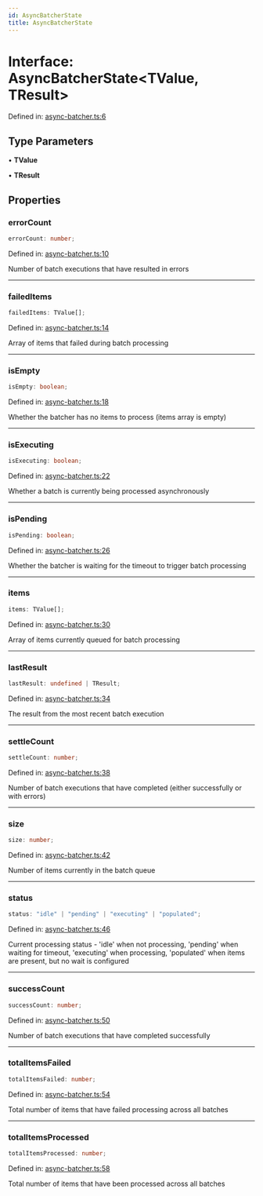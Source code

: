 ```yaml
---
id: AsyncBatcherState
title: AsyncBatcherState
---
```


<!-- DO NOT EDIT: this page is autogenerated from the type comments -->

# Interface: AsyncBatcherState\<TValue, TResult\>

Defined in: [async-batcher.ts:6](https://github.com/TanStack/pacer/blob/main/packages/pacer/src/async-batcher.ts#L6)

## Type Parameters

• **TValue**

• **TResult**

## Properties

### errorCount

```ts
errorCount: number;
```

Defined in: [async-batcher.ts:10](https://github.com/TanStack/pacer/blob/main/packages/pacer/src/async-batcher.ts#L10)

Number of batch executions that have resulted in errors

***

### failedItems

```ts
failedItems: TValue[];
```

Defined in: [async-batcher.ts:14](https://github.com/TanStack/pacer/blob/main/packages/pacer/src/async-batcher.ts#L14)

Array of items that failed during batch processing

***

### isEmpty

```ts
isEmpty: boolean;
```

Defined in: [async-batcher.ts:18](https://github.com/TanStack/pacer/blob/main/packages/pacer/src/async-batcher.ts#L18)

Whether the batcher has no items to process (items array is empty)

***

### isExecuting

```ts
isExecuting: boolean;
```

Defined in: [async-batcher.ts:22](https://github.com/TanStack/pacer/blob/main/packages/pacer/src/async-batcher.ts#L22)

Whether a batch is currently being processed asynchronously

***

### isPending

```ts
isPending: boolean;
```

Defined in: [async-batcher.ts:26](https://github.com/TanStack/pacer/blob/main/packages/pacer/src/async-batcher.ts#L26)

Whether the batcher is waiting for the timeout to trigger batch processing

***

### items

```ts
items: TValue[];
```

Defined in: [async-batcher.ts:30](https://github.com/TanStack/pacer/blob/main/packages/pacer/src/async-batcher.ts#L30)

Array of items currently queued for batch processing

***

### lastResult

```ts
lastResult: undefined | TResult;
```

Defined in: [async-batcher.ts:34](https://github.com/TanStack/pacer/blob/main/packages/pacer/src/async-batcher.ts#L34)

The result from the most recent batch execution

***

### settleCount

```ts
settleCount: number;
```

Defined in: [async-batcher.ts:38](https://github.com/TanStack/pacer/blob/main/packages/pacer/src/async-batcher.ts#L38)

Number of batch executions that have completed (either successfully or with errors)

***

### size

```ts
size: number;
```

Defined in: [async-batcher.ts:42](https://github.com/TanStack/pacer/blob/main/packages/pacer/src/async-batcher.ts#L42)

Number of items currently in the batch queue

***

### status

```ts
status: "idle" | "pending" | "executing" | "populated";
```

Defined in: [async-batcher.ts:46](https://github.com/TanStack/pacer/blob/main/packages/pacer/src/async-batcher.ts#L46)

Current processing status - 'idle' when not processing, 'pending' when waiting for timeout, 'executing' when processing, 'populated' when items are present, but no wait is configured

***

### successCount

```ts
successCount: number;
```

Defined in: [async-batcher.ts:50](https://github.com/TanStack/pacer/blob/main/packages/pacer/src/async-batcher.ts#L50)

Number of batch executions that have completed successfully

***

### totalItemsFailed

```ts
totalItemsFailed: number;
```

Defined in: [async-batcher.ts:54](https://github.com/TanStack/pacer/blob/main/packages/pacer/src/async-batcher.ts#L54)

Total number of items that have failed processing across all batches

***

### totalItemsProcessed

```ts
totalItemsProcessed: number;
```

Defined in: [async-batcher.ts:58](https://github.com/TanStack/pacer/blob/main/packages/pacer/src/async-batcher.ts#L58)

Total number of items that have been processed across all batches
